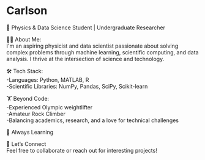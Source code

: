 # Carlson
🚀 Physics & Data Science Student | Undergraduate Researcher   

👩‍💻 About Me:   
   I'm an aspiring physicist and data scientist passionate about solving complex problems through machine learning, scientific computing, and data analysis. I thrive at the intersection of science and technology.
  
🛠 Tech Stack:  
  -Languages: Python, MATLAB, R  
  -Scientific Libraries: NumPy, Pandas, SciPy, Scikit-learn   

  🏋️ Beyond Code:   
     -Experienced Olympic weightlifter  
     -Amateur Rock Climber  
     -Balancing academics, research, and a love for technical challenges  

🌱 Always Learning  

🔗 Let’s Connect  
Feel free to collaborate or reach out for interesting projects!
